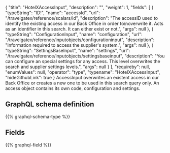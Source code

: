 {
  "title": "HotelXAccessInput",
  "description": "",
  "weight": 1,
  "fields": [
    {
      "typeString": "ID!",
      "name": "accessId",
      "url": "/travelgatex/reference/scalars/id",
      "description": "The accessID used to identify the existing access in our Back Office in order to\noverwrite it. Acts as an identifier in this search. It can either exist or not.",
      "args": null
    },
    {
      "typeString": "ConfigurationInput",
      "name": "configuration",
      "url": "/travelgatex/reference/inputobjects/configurationinput",
      "description": "Information required to access the supplier's system.",
      "args": null
    },
    {
      "typeString": "SettingsBaseInput",
      "name": "settings",
      "url": "/travelgatex/reference/inputobjects/settingsbaseinput",
      "description": "You can configure an special settings for any access. This level overwrites the search and supplier settings levels.",
      "args": null
    }
  ],
  "requireby": null,
  "enumValues": null,
  "operator": "type",
  "typename": "HotelXAccessInput",
  "hideGithubLink": true
}
AccessInput overwrites an existent access in our Back Office or creates a new
one to be used in this search query only. An access object contains its own code, configuration and settings.
## GraphQL schema definition

{{% graphql-schema-type %}}

## Fields

{{% graphql-field %}}

